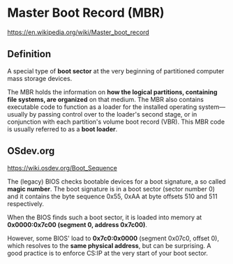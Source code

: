 # Master Boot Record (MBR)
https://en.wikipedia.org/wiki/Master_boot_record

## Definition
A special type of **boot sector** at the very beginning of partitioned computer mass storage devices.

The MBR holds the information on **how the logical partitions, containing file systems, are organized** on that medium. The MBR also contains executable code to function as a loader for the installed operating system—usually by passing control over to the loader's second stage, or in conjunction with each partition's volume boot record (VBR). This MBR code is usually referred to as a **boot loader**.

## OSdev.org
https://wiki.osdev.org/Boot_Sequence

The (legacy) BIOS checks bootable devices for a boot signature, a so called **magic number**. The boot signature is in a boot sector (sector number 0) and it contains the byte sequence 0x55, 0xAA at byte offsets 510 and 511 respectively.

When the BIOS finds such a boot sector, it is loaded into memory at **0x0000:0x7c00 (segment 0, address 0x7c00)**.

However, some BIOS' load to **0x7c0:0x0000** (segment 0x07c0, offset 0), which resolves to the **same physical address**, but can be surprising. A good practice is to enforce CS:IP at the very start of your boot sector.
